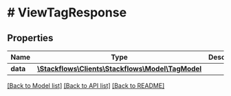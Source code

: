 # # ViewTagResponse

## Properties

Name | Type | Description | Notes
------------ | ------------- | ------------- | -------------
**data** | [**\Stackflows\Clients\Stackflows\Model\TagModel**](TagModel.md) |  | [optional]

[[Back to Model list]](../../README.md#models) [[Back to API list]](../../README.md#endpoints) [[Back to README]](../../README.md)
